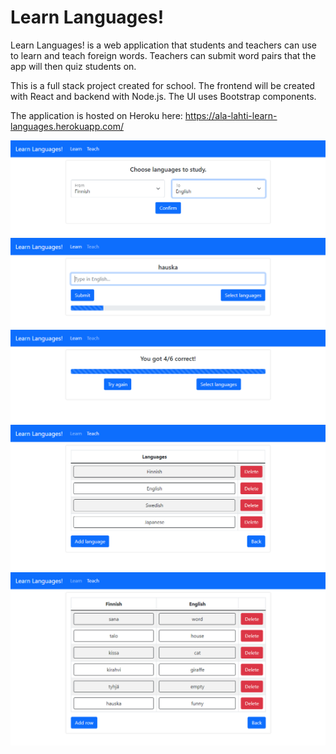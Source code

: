 # Learn Languages!
Learn Languages! is a web application that students and teachers can use to learn and teach foreign words. Teachers can submit word pairs that the app will then quiz students on. 

This is a full stack project created for school. The frontend will be created with React and backend with Node.js. The UI uses Bootstrap components.

The application is hosted on Heroku here: https://ala-lahti-learn-languages.herokuapp.com/

![Learn page options](screenshots/learnoptions.png)
![Learn page](screenshots/learn.png)
![Learn page results](screenshots/learnresults.png)
![Teach page language editing](screenshots/teachlanguages.png)
![Teach page word editing](screenshots/teachwords.png)
